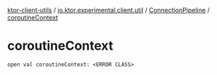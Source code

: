 [ktor-client-utils](../../index.md) / [io.ktor.experimental.client.util](../index.md) / [ConnectionPipeline](index.md) / [coroutineContext](./coroutine-context.md)

# coroutineContext

`open val coroutineContext: <ERROR CLASS>`